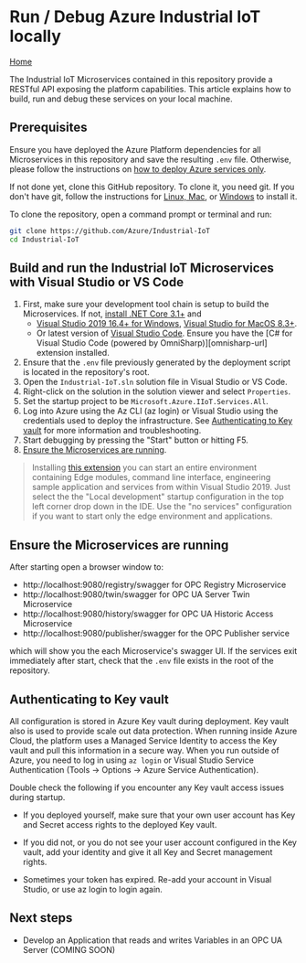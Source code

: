 # Run / Debug Azure Industrial IoT locally

[Home](readme.md)

The Industrial IoT Microservices contained in this repository provide a RESTful API exposing the platform capabilities. This article explains how to build, run and debug these services on your local machine.

## Prerequisites

Ensure you have deployed the Azure Platform dependencies for all Microservices in this repository and save the resulting `.env` file. Otherwise, please follow the instructions on [how to deploy Azure services only](howto-deploy-local.md).

If not done yet, clone this GitHub repository. To clone it, you need git. If you don't have git, follow the instructions for [Linux, Mac](https://git-scm.com/book/en/v2/Getting-Started-Installing-Git), or [Windows](https://gitforwindows.org/) to install it.

To clone the repository, open a command prompt or terminal and run:

```bash
git clone https://github.com/Azure/Industrial-IoT
cd Industrial-IoT
```

## Build and run the Industrial IoT Microservices with Visual Studio or VS Code

1. First, make sure your development tool chain is setup to build the Microservices. If not, [install .NET Core 3.1+](https://dotnet.microsoft.com/download/dotnet-core/3.1) and
   - [Visual Studio 2019 16.4+ for Windows](https://visualstudio.microsoft.com/vs/), [Visual Studio for MacOS 8.3+](https://visualstudio.microsoft.com/vs/mac/).
   - Or latest version of [Visual Studio Code](https://code.visualstudio.com/). Ensure you have the [C# for Visual Studio Code (powered by OmniSharp)][omnisharp-url] extension installed.
2. Ensure that the `.env` file previously generated by the deployment script is located in the repository's root.
3. Open the `Industrial-IoT.sln` solution file in Visual Studio or VS Code.
4. Right-click on the solution in the solution viewer and select `Properties`.
5. Set the startup project to be  `Microsoft.Azure.IIoT.Services.All`.
6. Log into Azure using the Az CLI (az login) or Visual Studio using the credentials used to deploy the infrastructure. See [Authenticating to Key vault](#Authenticating-to-Keyvault) for more information and troubleshooting.
7. Start debugging by pressing the "Start" button or hitting F5.
8. [Ensure the Microservices are running](#ensure-the-microservices-are-running).

> Installing [this extension](https://marketplace.visualstudio.com/items?itemName=vs-publisher-141975.SwitchStartupProject) you can start an entire environment containing Edge modules, command line interface, engineering sample application and services from within Visual Studio 2019. Just select the the "Local development" startup configuration in the top left corner drop down in the IDE. Use the "no services" configuration if you want to start only the edge environment and applications.

## Ensure the Microservices are running

After starting open a browser window to:

- http://localhost:9080/registry/swagger for OPC Registry Microservice
- http://localhost:9080/twin/swagger for OPC UA Server Twin Microservice
- http://localhost:9080/history/swagger for OPC UA Historic Access Microservice
- http://localhost:9080/publisher/swagger for the OPC Publisher service

which will show you the each Microservice's swagger UI. If the services exit immediately after start, check that the `.env` file exists in the root of the repository.

## Authenticating to Key vault

All configuration is stored in Azure Key vault during deployment. Key vault also is used to provide scale out data protection. When running inside Azure Cloud, the platform uses a Managed Service Identity to access the Key vault and pull this information in a secure way. When you run outside of Azure, you need to log in using `az login` or Visual Studio Service Authentication (Tools -> Options -> Azure Service Authentication).

Double check the following if you encounter any Key vault access issues during startup.

- If you deployed yourself, make sure that your own user account has Key and Secret access rights to the deployed Key vault.

- If you did not, or you do not see your user account configured in the Key vault, add your identity and give it all Key and Secret management rights.

- Sometimes your token has expired. Re-add your account in Visual Studio, or use az login to login again.

## Next steps

- Develop an Application that reads and writes Variables in an OPC UA Server (COMING SOON)

